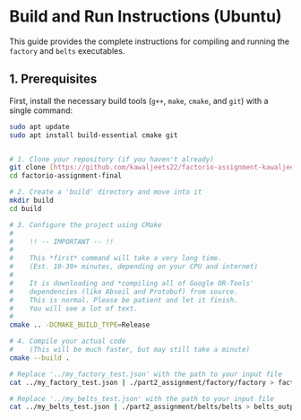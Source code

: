 # Build and Run Instructions (Ubuntu)

This guide provides the complete instructions for compiling and running the `factory` and `belts` executables.

## 1. Prerequisites

First, install the necessary build tools (`g++`, `make`, `cmake`, and `git`) with a single command:

```bash
sudo apt update
sudo apt install build-essential cmake git


# 1. Clone your repository (if you haven't already)
git clone [https://github.com/kawaljeets22/factorio-assignment-kawaljeet.git]
cd factorio-assignment-final

# 2. Create a 'build' directory and move into it
mkdir build
cd build

# 3. Configure the project using CMake
#
#    !! -- IMPORTANT -- !!
#
#    This *first* command will take a very long time.
#    (Est. 10-30+ minutes, depending on your CPU and internet)
#
#    It is downloading and *compiling all of Google OR-Tools'
#    dependencies (like Abseil and Protobuf) from source.
#    This is normal. Please be patient and let it finish.
#    You will see a lot of text.
#
cmake .. -DCMAKE_BUILD_TYPE=Release

# 4. Compile your actual code
#    (This will be much faster, but may still take a minute)
cmake --build .

# Replace '../my_factory_test.json' with the path to your input file
cat ../my_factory_test.json | ./part2_assignment/factory/factory > factory_output.json

# Replace '../my_belts_test.json' with the path to your input file
cat ../my_belts_test.json | ./part2_assignment/belts/belts > belts_output.json
